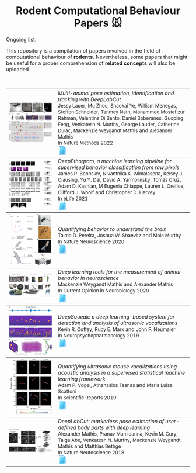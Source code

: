 <h1 align="center"> Rodent Computational Behaviour Papers 🐭 </h1>

Ongoing list. 

This repository is a compilation of papers involved in the field of computational behaviour of **rodents**. Nevertheless, some papers that might be useful for a proper comprehension of **related concepts** will also be uploaded.

<br>

<table><tbody> <tr> <td align="left" width=250>
<a href="none"><img src="data/Lauer, 2022.png"/></a></td>
<td align="left" width=550><em>Multi-animal pose estimation, identification and tracking with DeepLabCut</em><br>
<font size=2.5>Jessy Lauer</font>, 
<font size=2.5>Mu Zhou</font>, 
<font size=2.5>Shaokai Ye</font>,
<font size=2.5>William Menegas</font>,
<font size=2.5>Steffen Schneider</font>,
<font size=2.5>Tanmay Nath</font>,
<font size=2.5>Mohammed Mostafizur Rahman</font>,
<font size=2.5>Valentina Di Santo</font>,
<font size=2.5>Daniel Soberanes</font>,
<font size=2.5>Guoping Feng</font>,
<font size=2.5>Venkatesh N. Murthy</font>,
<font size=2.5>George Lauder</font>,
<font size=2.5>Catherine Dulac</font>,
<font size=2.5>Mackenzie Weygandt Mathis</font> and
<font size=2.5>Alexander Mathis</font><br>
<font size=2.5>In Nature Methods 2022</font><br>
<a href="https://www.nature.com/articles/s41592-022-01443-0"><img src="data/paper.png"></a> 
</td></tr></tbody>

<tbody> <tr> <td align="left" width=250>
<a href="none"><img src="data/Bohnslav, 2021.jpg"/></a></td>
<td align="left" width=550><em>DeepEthogram, a machine learning pipeline for supervised behavior classification from raw pixels</em><br>
<font size=2.5>James P. Bohnslav</font>, 
<font size=2.5>Nivanthika K. Wimalasena</font>,
<font size=2.5>Kelsey J. Clausing</font>,
<font size=2.5>Yu Y. Dai</font>,
<font size=2.5>David A. Yarmolinsky</font>,
<font size=2.5>Tomás Cruz</font>,
<font size=2.5>Adam D. Kashlan</font>,
<font size=2.5>M Eugenia Chiappe</font>,
<font size=2.5>Lauren L. Orefice</font>,
<font size=2.5>Clifford J. Woolf</font> and
<font size=2.5>Christopher D. Harvey</font><br>
<font size=2.5>In eLife 2021</font><br>
<a href="https://elifesciences.org/articles/63377"><img src="data/paper.png"></a> 
</td></tr></tbody>

<tbody> <tr> <td align="left" width=250>
<a href="none"><img src="data/Pereira, 2020.png"/></a></td>
<td align="left" width=550><em>Quantifying behavior to understand the brain</em><br>
<font size=2.5>Talmo D. Pereira</font>, 
<font size=2.5>Joshua W. Shaevitz</font> and
<font size=2.5>Mala Murthy</font><br>
<font size=2.5>In Nature Neuroscience 2020</font><br>
<a href="https://www.nature.com/articles/s41593-020-00734-z"><img src="data/paper.png"></a> 
</td></tr></tbody>

<tbody> <tr> <td align="left" width=250>
<a href="none"><img src="data/Mathis and Mackenzie, 2020.png"/></a></td>
<td align="left" width=550><em>Deep learning tools for the measurement of animal behavior in neuroscience</em><br>
<font size=2.5>Mackenzie Weygandt Mathis</font> and
<font size=2.5>Alexander Mathis</font><br>
<font size=2.5>In Current Opinion in Neurobiology 2020</font><br>
<a href="https://www.sciencedirect.com/science/article/abs/pii/S0959438819301151"><img src="data/paper.png"></a> 
</td></tr></tbody>

<tbody> <tr> <td align="left" width=250>
<a href="none"><img src="data/Coffey, 2019.png"/></a></td>
<td align="left" width=550><em>DeepSqueak: a deep learning-based system for detection and analysis of ultrasonic vocalizations</em><br>
<font size=2.5>Kevin R. Coffey</font>, 
<font size=2.5>Ruby E. Marx</font> and 
<font size=2.5>John F. Neumaier</font><br>
<font size=2.5>In Neuropsychopharmacology 2019</font><br>
<a href="https://www.nature.com/articles/s41386-018-0303-6"><img src="data/paper.png"></a> 
</td></tr></tbody>

<tbody> <tr> <td align="left" width=250>
<a href="none"><img src="data/Vogel, 2019.png"/></a></td>
<td align="left" width=550><em>Quantifying ultrasonic mouse vocalizations using acoustic analysis in a supervised statistical machine learning framework</em><br>
<font size=2.5>Adam P. Vogel</font>, 
<font size=2.5>Athanasios Tsanas</font> and 
<font size=2.5>Maria Luisa Scattoni</font><br>
<font size=2.5>In Scientific Reports 2019</font><br>
<a href="https://www.nature.com/articles/s41598-019-44221-3"><img src="data/paper.png"></a> 
</td></tr></tbody>

<tbody> <tr> <td align="left" width=250>
<a href="none"><img src="data/Mathis, 2018.png"/></a></td>
<td align="left" width=550><em>DeepLabCut: markerless pose estimation of user-defined body parts with deep learning</em><br>
<font size=2.5>Alexander Mathis</font>, 
<font size=2.5>Pranav Mamidanna</font>, 
<font size=2.5>Kevin M. Cury</font>,
<font size=2.5>Taiga Abe</font>,
<font size=2.5>Venkatesh N. Murthy</font>,
<font size=2.5>Mackenzie Weygandt Mathis</font> and
<font size=2.5>Matthias Bethge</font><br>
<font size=2.5>In Nature Neuroscience 2018</font><br>
<a href="https://www.nature.com/articles/s41593-018-0209-y"><img src="data/paper.png"></a> 
</td></tr></tbody>
